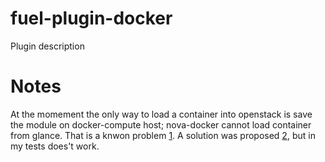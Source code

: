 fuel-plugin-docker
============

Plugin description


Notes
=====
At the momement the only way to load a container into openstack is save the module on docker-compute host;
nova-docker cannot load container from glance. That is a knwon problem [1].
A solution was proposed [2], but in my tests does't work.

[1]: https://ask.openstack.org/en/question/55125/which-version-of-nova-docker-should-be-used-with-openstack-juno
[2]: https://github.com/fikovnik/nova-docker/commit/1a08ea55df98f46fc5752adc4d5488508dacc827